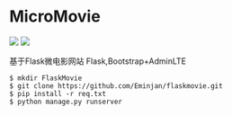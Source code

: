 # MicroMovie

![](https://img.shields.io/badge/language-Python3.4+-blue.svg)
![](https://img.shields.io/badge/FrameWork-Flask-green.svg)

基于Flask微电影网站 Flask,Bootstrap+AdminLTE
```
$ mkdir FlaskMovie
$ git clone https://github.com/Eminjan/flaskmovie.git
$ pip install -r req.txt 
$ python manage.py runserver
```
